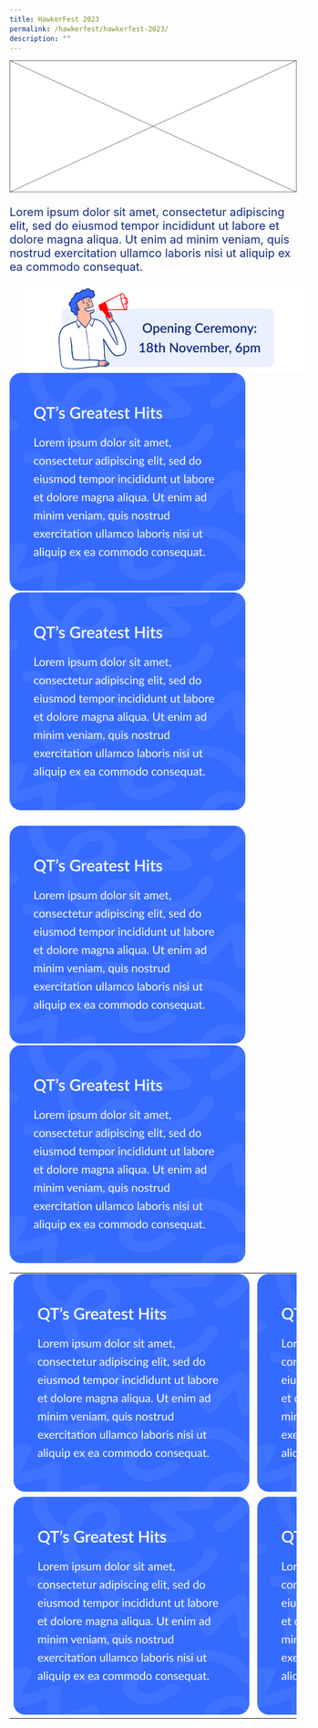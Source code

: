 ```yaml
---
title: HawkerFest 2023
permalink: /hawkerfest/hawkerfest-2023/
description: ""
---
```

![](/images/HAWKERFEST/HAWKERFEST%202023/banner.png)

<p style="color:#102A80;font-size:20px">
Lorem ipsum dolor sit amet, consectetur adipiscing elit, sed do eiusmod tempor incididunt ut labore et dolore magna aliqua. Ut enim ad minim veniam, quis nostrud exercitation ullamco laboris nisi ut aliquip ex ea commodo consequat.
</p>

<img src="/images/HAWKERFEST/HAWKERFEST%202023/open-ceremony.png" style="padding-left:24px;padding-right:24px">

<br>

<div class="row">
	<div class="col-6">
		<img src="/images/HAWKERFEST/HAWKERFEST%202023/qt-greatest-hits.png" style="max-width:414px; max-height:382px">		
	</div>
	<div style="width:32px">
	</div>
	<div class="col-6">
		<img src="/images/HAWKERFEST/HAWKERFEST%202023/qt-greatest-hits.png" style="max-width:414px; max-height:382px">		
	</div>
</div>

<div style="height:24px">
</div>
	
<div class="row">
	<div class="col-5">
		<img src="/images/HAWKERFEST/HAWKERFEST%202023/qt-greatest-hits.png" style="max-width:414px; max-height:382px">		
	</div>
	<div style="width:32px">
	</div>
	<div class="col-5">
		<img src="/images/HAWKERFEST/HAWKERFEST%202023/qt-greatest-hits.png" style="max-width:414px; max-height:382px">		
	</div>
</div>

<table>
<tbody>
	<tr>
		<td style="border:0">		
			<img src="/images/HAWKERFEST/HAWKERFEST%202023/qt-greatest-hits.png" style="max-width:414px; max-height:382px">		
		</td>
		<td style="border:0">
				<img src="/images/HAWKERFEST/HAWKERFEST%202023/qt-greatest-hits.png" style="max-width:414px; max-height:382px">
			</td>
		</tr>	
	<tr>
		<td style="border:0">		
			<img src="/images/HAWKERFEST/HAWKERFEST%202023/qt-greatest-hits.png" style="max-width:414px; max-height:382px">		
		</td>
		<td style="border:0">
				<img src="/images/HAWKERFEST/HAWKERFEST%202023/qt-greatest-hits.png" style="max-width:414px; max-height:382px">
			</td>
		</tr>	
	</tbody>
</table>